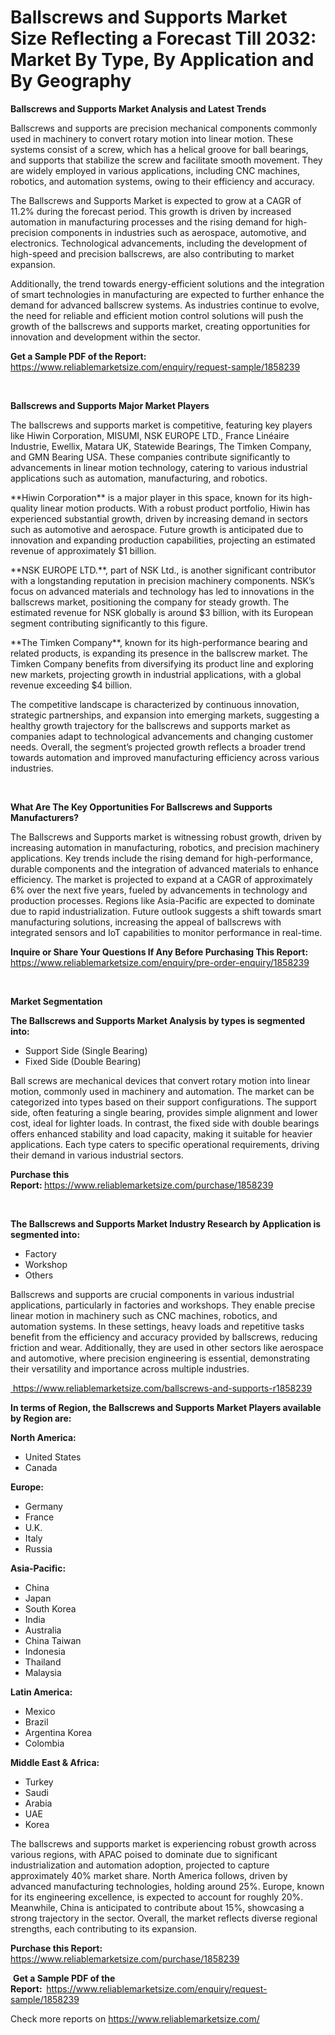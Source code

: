 <p><h1>Ballscrews and Supports Market Size Reflecting a Forecast Till 2032: Market By Type, By Application and By Geography</h1></p><p><strong>Ballscrews and Supports Market Analysis and Latest Trends</strong></p>
<p><p>Ballscrews and supports are precision mechanical components commonly used in machinery to convert rotary motion into linear motion. These systems consist of a screw, which has a helical groove for ball bearings, and supports that stabilize the screw and facilitate smooth movement. They are widely employed in various applications, including CNC machines, robotics, and automation systems, owing to their efficiency and accuracy.</p><p>The Ballscrews and Supports Market is expected to grow at a CAGR of 11.2% during the forecast period. This growth is driven by increased automation in manufacturing processes and the rising demand for high-precision components in industries such as aerospace, automotive, and electronics. Technological advancements, including the development of high-speed and precision ballscrews, are also contributing to market expansion.</p><p>Additionally, the trend towards energy-efficient solutions and the integration of smart technologies in manufacturing are expected to further enhance the demand for advanced ballscrew systems. As industries continue to evolve, the need for reliable and efficient motion control solutions will push the growth of the ballscrews and supports market, creating opportunities for innovation and development within the sector.</p></p>
<p><strong>Get a Sample PDF of the Report:&nbsp;</strong> <a href="https://www.reliablemarketsize.com/enquiry/request-sample/1858239?utm_campaign=2442&utm_medium=2&utm_source=Github&utm_content=ia&utm_term=12042025&utm_id=ballscrews-and-supports">https://www.reliablemarketsize.com/enquiry/request-sample/1858239</a></p>
<p>&nbsp;</p>
<p><strong>Ballscrews and Supports Major Market Players</strong></p>
<p><p>The ballscrews and supports market is competitive, featuring key players like Hiwin Corporation, MISUMI, NSK EUROPE LTD., France Linéaire Industrie, Ewellix, Matara UK, Statewide Bearings, The Timken Company, and GMN Bearing USA. These companies contribute significantly to advancements in linear motion technology, catering to various industrial applications such as automation, manufacturing, and robotics.</p><p>**Hiwin Corporation** is a major player in this space, known for its high-quality linear motion products. With a robust product portfolio, Hiwin has experienced substantial growth, driven by increasing demand in sectors such as automotive and aerospace. Future growth is anticipated due to innovation and expanding production capabilities, projecting an estimated revenue of approximately $1 billion.</p><p>**NSK EUROPE LTD.**, part of NSK Ltd., is another significant contributor with a longstanding reputation in precision machinery components. NSK’s focus on advanced materials and technology has led to innovations in the ballscrews market, positioning the company for steady growth. The estimated revenue for NSK globally is around $3 billion, with its European segment contributing significantly to this figure.</p><p>**The Timken Company**, known for its high-performance bearing and related products, is expanding its presence in the ballscrew market. The Timken Company benefits from diversifying its product line and exploring new markets, projecting growth in industrial applications, with a global revenue exceeding $4 billion.</p><p>The competitive landscape is characterized by continuous innovation, strategic partnerships, and expansion into emerging markets, suggesting a healthy growth trajectory for the ballscrews and supports market as companies adapt to technological advancements and changing customer needs. Overall, the segment’s projected growth reflects a broader trend towards automation and improved manufacturing efficiency across various industries.</p></p>
<p>&nbsp;</p>
<p><strong>What Are The Key Opportunities For Ballscrews and Supports Manufacturers?</strong></p>
<p><p>The Ballscrews and Supports market is witnessing robust growth, driven by increasing automation in manufacturing, robotics, and precision machinery applications. Key trends include the rising demand for high-performance, durable components and the integration of advanced materials to enhance efficiency. The market is projected to expand at a CAGR of approximately 6% over the next five years, fueled by advancements in technology and production processes. Regions like Asia-Pacific are expected to dominate due to rapid industrialization. Future outlook suggests a shift towards smart manufacturing solutions, increasing the appeal of ballscrews with integrated sensors and IoT capabilities to monitor performance in real-time.</p></p>
<p><strong>Inquire or Share Your Questions If Any Before Purchasing This Report:</strong> <a href="https://www.reliablemarketsize.com/enquiry/pre-order-enquiry/1858239?utm_campaign=2442&utm_medium=2&utm_source=Github&utm_content=ia&utm_term=12042025&utm_id=ballscrews-and-supports">https://www.reliablemarketsize.com/enquiry/pre-order-enquiry/1858239</a></p>
<p>&nbsp;</p>
<p><strong>Market Segmentation</strong></p>
<p><strong>The Ballscrews and Supports Market Analysis by types is segmented into:</strong></p>
<p><ul><li>Support Side (Single Bearing)</li><li>Fixed Side (Double Bearing)</li></ul></p>
<p><p>Ball screws are mechanical devices that convert rotary motion into linear motion, commonly used in machinery and automation. The market can be categorized into types based on their support configurations. The support side, often featuring a single bearing, provides simple alignment and lower cost, ideal for lighter loads. In contrast, the fixed side with double bearings offers enhanced stability and load capacity, making it suitable for heavier applications. Each type caters to specific operational requirements, driving their demand in various industrial sectors.</p></p>
<p><strong>Purchase this Report:&nbsp;</strong><a href="https://www.reliablemarketsize.com/purchase/1858239?utm_campaign=2442&utm_medium=2&utm_source=Github&utm_content=ia&utm_term=12042025&utm_id=ballscrews-and-supports">https://www.reliablemarketsize.com/purchase/1858239</a></p>
<p>&nbsp;</p>
<p><strong>The Ballscrews and Supports Market Industry Research by Application is segmented into:</strong></p>
<p><ul><li>Factory</li><li>Workshop</li><li>Others</li></ul></p>
<p><p>Ballscrews and supports are crucial components in various industrial applications, particularly in factories and workshops. They enable precise linear motion in machinery such as CNC machines, robotics, and automation systems. In these settings, heavy loads and repetitive tasks benefit from the efficiency and accuracy provided by ballscrews, reducing friction and wear. Additionally, they are used in other sectors like aerospace and automotive, where precision engineering is essential, demonstrating their versatility and importance across multiple industries.</p></p>
<p><a href="https://www.reliablemarketsize.com/ballscrews-and-supports-r1858239?utm_campaign=2442&utm_medium=2&utm_source=Github&utm_content=ia&utm_term=12042025&utm_id=ballscrews-and-supports">&nbsp;https://www.reliablemarketsize.com/ballscrews-and-supports-r1858239</a></p>
<p><strong>In terms of Region, the Ballscrews and Supports Market Players available by Region are:</strong></p>
<p>
    <p> <strong> North America: </strong>
        <ul>
            <li>United States</li>
            <li>Canada</li>
        </ul>
        </p> 
    <p> <strong> Europe: </strong>
        <ul>
            <li>Germany</li>
            <li>France</li>
            <li>U.K.</li>
            <li>Italy</li>
            <li>Russia</li>
        </ul>
        </p> 
    <p> <strong> Asia-Pacific: </strong>
        <ul>
            <li>China</li>
            <li>Japan</li>
            <li>South Korea</li>
            <li>India</li>
            <li>Australia</li>
            <li>China Taiwan</li>
            <li>Indonesia</li>
            <li>Thailand</li>
            <li>Malaysia</li>
        </ul>
        </p> 
    <p> <strong> Latin America: </strong>
        <ul>
            <li>Mexico</li>
            <li>Brazil</li>
            <li>Argentina Korea</li>
            <li>Colombia</li>
        </ul>
        </p> 
    <p> <strong> Middle East & Africa: </strong>
        <ul>
            <li>Turkey</li>
            <li>Saudi</li>
            <li>Arabia</li>
            <li>UAE</li>
            <li>Korea</li>
        </ul>
    </p>
    </p>
<p><p>The ballscrews and supports market is experiencing robust growth across various regions, with APAC poised to dominate due to significant industrialization and automation adoption, projected to capture approximately 40% market share. North America follows, driven by advanced manufacturing technologies, holding around 25%. Europe, known for its engineering excellence, is expected to account for roughly 20%. Meanwhile, China is anticipated to contribute about 15%, showcasing a strong trajectory in the sector. Overall, the market reflects diverse regional strengths, each contributing to its expansion.</p></p>
<p><strong>Purchase this Report: </strong><a href="https://www.reliablemarketsize.com/purchase/1858239?utm_campaign=2442&utm_medium=2&utm_source=Github&utm_content=ia&utm_term=12042025&utm_id=ballscrews-and-supports">https://www.reliablemarketsize.com/purchase/1858239</a></p>
<p>&nbsp;<strong>Get a Sample PDF of the Report:&nbsp;&nbsp;</strong><a href="https://www.reliablemarketsize.com/enquiry/request-sample/1858239?utm_campaign=2442&utm_medium=2&utm_source=Github&utm_content=ia&utm_term=12042025&utm_id=ballscrews-and-supports">https://www.reliablemarketsize.com/enquiry/request-sample/1858239</a></p>
<p><strong></strong></p>
<p>Check more reports on <a href="https://www.reliablemarketsize.com/?utm_campaign=2442&utm_medium=2&utm_source=Github&utm_content=ia&utm_term=12042025&utm_id=ballscrews-and-supports">https://www.reliablemarketsize.com/</a></p>